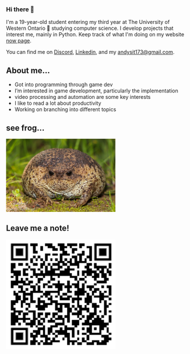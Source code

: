 ### Hi there 👋
I'm a 19-year-old student entering my third year at The University of Western Ontario 🚀 studying computer science. I develop projects that interest me, mainly in Python. Keep track of what I'm doing on my website [now page](http://www.andysit.com/_now_index/).

You can find me on [Discord](https://discordapp.com/users/221336351478513664), [Linkedin](https://www.linkedin.com/in/andy-sit/), and my andysit173@gmail.com.

About me...
---

- Got into programming through game dev
- I’m interested in game development, particularly the implementation
- video processing and automation are some key interests
- I like to read a lot about productivity
- Working on branching into different topics


see frog...
---
<img src="/frog.jpeg" alt="frog" width="300" height="200" />

Leave me a note!
---
<img src="/qr_code.PNG" alt="frog" width="300" height="300" />
